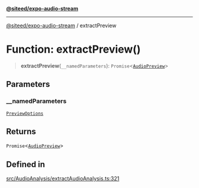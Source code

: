 [**@siteed/expo-audio-stream**](../README.md)

***

[@siteed/expo-audio-stream](../README.md) / extractPreview

# Function: extractPreview()

> **extractPreview**(`__namedParameters`): `Promise`\<[`AudioPreview`](../interfaces/AudioPreview.md)\>

## Parameters

### \_\_namedParameters

[`PreviewOptions`](../interfaces/PreviewOptions.md)

## Returns

`Promise`\<[`AudioPreview`](../interfaces/AudioPreview.md)\>

## Defined in

[src/AudioAnalysis/extractAudioAnalysis.ts:321](https://github.com/deeeed/expo-audio-stream/blob/cbc3d10661a415811f1fe46cb3acaf63451a9df9/packages/expo-audio-stream/src/AudioAnalysis/extractAudioAnalysis.ts#L321)
